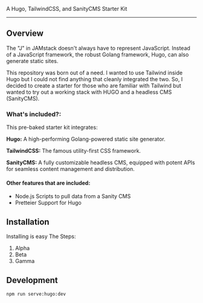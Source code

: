 
A Hugo, TailwindCSS, and SanityCMS Starter Kit

---


## Overview
The "J" in JAMstack doesn't always have to represent JavaScript. Instead of a JavaScript framework, the robust Golang framework, Hugo, can also generate static sites.

This repository was born out of a need. I wanted to use Tailwind inside Hugo but I could not find anything that cleanly integrated the two. So, I decided to create a starter for those who are familiar with Tailwind but wanted to try out a working stack with HUGO and a headless CMS (SanityCMS).

### What's included?:

This pre-baked starter kit integrates:

**Hugo:** A high-performing Golang-powered static site generator.

**TailwindCSS:** The famous utility-first CSS framework.

**SanityCMS:** A fully customizable headless CMS, equipped with potent APIs for seamless content management and distribution.

#### Other features that are included:

- Node.js Scripts to pull data from a Sanity CMS
- Pretteier Support for Hugo

## Installation
Installing is easy
The Steps:
1. Alpha
2. Beta
3. Gamma

## Development
    npm run serve:hugo:dev